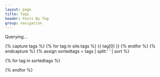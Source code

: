 ```yaml
---
layout: page
title: Tags
header: Posts By Tag
group: navigation
---
```


<style>
  .tag-posts {display: none;}
</style>

<div class="pageTitle" id="tagTitle">Querying...</div>

{% capture tags %}
    {% for tag in site.tags %}
        {{ tag[0] }}
    {% endfor %}
{% endcapture %}
{% assign sortedtags = tags | split:' ' | sort %}

{% for tag in sortedtags %}
<div id="tag-{{ tag }}" class="tag-posts">
    {% for post in site.posts %}
        {% for otag in post.tags %}
            {% if tag == otag %}              
                <blockquote>
                    <h3><a href="{{ site.url }}{{ post.url }}">{{ post.title }}</a></h3>
                    <div class="time">{{ post.time }}</div>
                    
                    <div class="tagPanel">

                    {% for t in post.tags %}
                        <a href="{{ site.url }}/tags?tag={{ t }}"><div class="tag">{{ t }}</div></a>
                    {% endfor%}
                    
                    </div>
                    
                </blockquote>
            {% endif %}
        {% endfor %}
    {% endfor %}
</div>
{% endfor %}

<script type="text/javascript">
    function getParameterByName(name) {
        var regex = new RegExp("[\\?&]" + name + "=([^&#]*)"),
            results = regex.exec(location.search);
        return results == null ? "" : decodeURIComponent(results[1].replace(/\+/g, " "));
    }
    
    window.onload = function() {
        var tag = getParameterByName('tag');
        if (tag && document.getElementById('tag-' + tag)) {
            document.getElementById('tag-' + tag).style.display = 'block';
            document.getElementById('tagTitle').innerHTML = tag;
        } else {
            document.getElementById('tagTitle').innerHTML = 'Illegal Tag Query';
        }
    };
</script>
